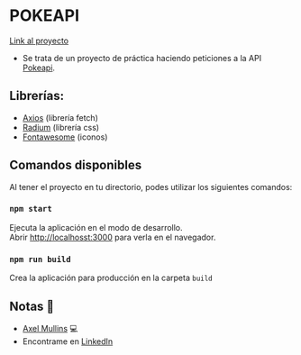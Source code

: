 # POKEAPI

[Link al proyecto](https://pokeapi-opal.vercel.app/)

- Se trata de un proyecto de práctica haciendo peticiones a la API [Pokeapi](https://pokeapi.co/).

## Librerías:
- [Axios](https://www.npmjs.com/package/axios) (librería fetch)
- [Radium](https://www.npmjs.com/package/radium) (librería css)
- [Fontawesome](https://fontawesome.com/) (iconos)

## Comandos disponibles

Al tener el proyecto en tu directorio, podes utilizar los siguientes comandos:

### `npm start`

Ejecuta la aplicación en el modo de desarrollo.\
Abrir [http://localhosst:3000](http://localhost:3000) para verla en el navegador.
### `npm run build`

Crea la aplicación para producción en la carpeta `build`

## Notas 📢

- [Axel Mullins](https://github.com/AxelMullins) 💻
- Encontrame en [LinkedIn](https://www.linkedin.com/in/axel-mullins/)
